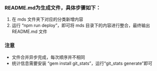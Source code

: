 ### README.md为生成文件，具体步骤如下：
1. 在 mds 文件夹下对应的分类新增内容
2. 运行 “npm run deploy”，即可将 mds 目录下的内容进行整合，最终输出 README.md 文件

### 注意
- 文件合并异步完成，每次顺序并不相同
- 统计信息需要安装 “gem install git_stats”，运行“git_stats generate”即可